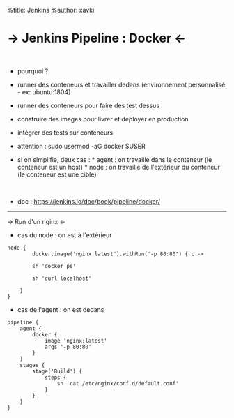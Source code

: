 %title: Jenkins
%author: xavki

-> Jenkins Pipeline : Docker <-
========



<br>


* pourquoi ?

 
* runner des conteneurs et travailler dedans (environnement personnalisé - ex: ubuntu:1804)

* runner des conteneurs pour faire des test dessus
 
* construire des images pour livrer et déployer en production

 
* intégrer des tests sur conteneurs


* attention : sudo usermod -aG docker $USER


* si on simplifie, deux cas :
			* agent : on travaille dans le conteneur (le conteneur est un host)
			* node : on travaille de l'extérieur du conteneur (le conteneur est une cible)

<br>



* doc : https://jenkins.io/doc/book/pipeline/docker/

-----------------------------------------------------


->  Run d'un nginx <-


* cas du node : on est à l'extérieur

```
node {
        docker.image('nginx:latest').withRun('-p 80:80') { c ->

        sh 'docker ps'

        sh 'curl localhost'

    }
}
```


* cas de l'agent : on est dedans

```
pipeline {
    agent {
        docker {
            image 'nginx:latest'
            args '-p 80:80'
        }
    }
    stages {
        stage('Build') {
            steps {
                sh 'cat /etc/nginx/conf.d/default.conf'
            }
        }
    }
}
```

